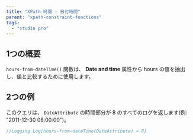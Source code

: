 ```yaml
---
title: "XPath 時間 - 日付時間"
parent: "xpath-constraint-functions"
tags:
  - "studio pro"
---
```


## 1つの概要

`hours-from-dateTime()` 関数は、 **Date and time** 属性から hours の値を抽出し、値と比較するために使用します。

## 2つの例

このクエリは、 `DateAttribute` の時間部分が 8 のすべてのログを返します(例: "2011-12-30 08:00:00")。

```java
//Logging.Log[hours-from-dateTime(DateAttribute) = 8]
```
